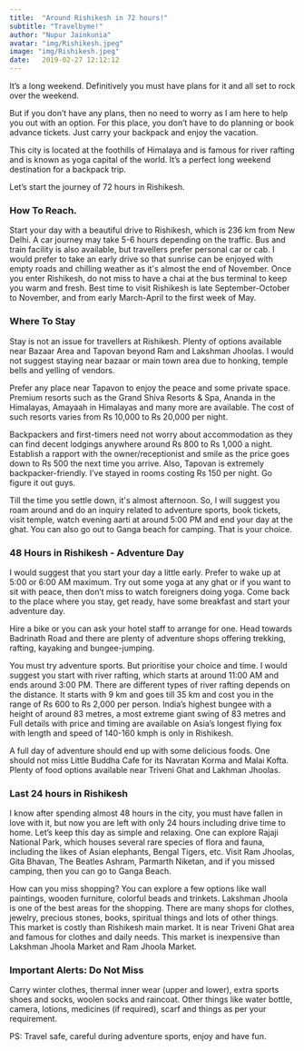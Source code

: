 ```yaml
---
title:  "Around Rishikesh in 72 hours!"
subtitle: "Travelbyme!"
author: "Nupur Jainkunia"
avatar: "img/Rishikesh.jpeg"
image: "img/Rishikesh.jpeg"
date:   2019-02-27 12:12:12
---
```



It’s a long weekend. Definitively you must have plans for it and all set to rock over the weekend.

But if you don’t have any plans, then no need to worry as I am here to help you out with an option. For this place, you don’t have to do planning or book advance tickets. Just carry your backpack and enjoy the vacation.

This city is located at the foothills of Himalaya and is famous for river rafting and is known as yoga capital of the world. It’s a perfect long weekend destination for a backpack trip.

Let’s start the journey of 72 hours in Rishikesh.

### How To Reach.
Start your day with a beautiful drive to Rishikesh, which is 236 km from New Delhi. A car journey may take 5-6 hours depending on the traffic. Bus and train facility is also available, but travellers prefer personal car or cab. I would prefer to take an early drive so that sunrise can be enjoyed with empty roads and chilling weather as it's almost the end of November. Once you enter Rishikesh, do not miss to have a chai at the bus terminal to keep you warm and fresh. Best time to visit Rishikesh is late September-October to November, and from early March-April to the first week of May.

### Where To Stay
Stay is not an issue for travellers at Rishikesh. Plenty of options available near Bazaar Area and Tapovan beyond Ram and Lakshman Jhoolas. I would not suggest staying near bazaar or main town area due to honking, temple bells and yelling of vendors.

Prefer any place near Tapavon to enjoy the peace and some private space. Premium resorts such as the Grand Shiva Resorts & Spa, Ananda in the Himalayas, Amayaah in Himalayas and many more are available. The cost of such resorts varies from Rs 10,000 to Rs 20,000 per night.

Backpackers and first-timers need not worry about accommodation as they can find decent lodgings anywhere around Rs 800 to Rs 1,000 a night. Establish a rapport with the owner/receptionist and smile as the price goes down to Rs 500 the next time you arrive. Also, Tapovan is extremely backpacker-friendly. I’ve stayed in rooms costing Rs 150 per night. Go figure it out guys.

Till the time you settle down, it's almost afternoon. So, I will suggest you roam around and do an inquiry related to adventure sports, book tickets, visit temple, watch evening aarti at around 5:00 PM and end your day at the ghat. You can also go out to Ganga beach for camping. That is your choice.

### 48 Hours in Rishikesh - Adventure Day
I would suggest that you start your day a little early. Prefer to wake up at 5:00 or 6:00 AM maximum. Try out some yoga at any ghat or if you want to sit with peace, then don’t miss to watch foreigners doing yoga. Come back to the place where you stay, get ready, have some breakfast and start your adventure day.

Hire a bike or you can ask your hotel staff to arrange for one. Head towards Badrinath Road and there are plenty of adventure shops offering trekking, rafting, kayaking and bungee-jumping.

You must try adventure sports. But prioritise your choice and time. I would suggest you start with river rafting, which starts at around 11:00 AM and ends around 3:00 PM. There are different types of river rafting depends on the distance. It starts with 9 km and goes till 35 km and cost you in the range of Rs 600 to Rs 2,000 per person. India’s highest bungee with a height of around 83 metres, a most extreme giant swing of 83 metres and Full details with price and timing are available on Asia’s longest flying fox with length and speed of 140-160 kmph is only in Rishikesh.

A full day of adventure should end up with some delicious foods. One should not miss Little Buddha Cafe for its Navratan Korma and Malai Kofta. Plenty of food options available near Triveni Ghat and Lakhman Jhoolas.

### Last 24 hours in Rishikesh
I know after spending almost 48 hours in the city, you must have fallen in love with it, but now you are left with only 24 hours including drive time to home. Let’s keep this day as simple and relaxing. One can explore Rajaji National Park, which houses several rare species of flora and fauna, including the likes of Asian elephants, Bengal Tigers, etc. Visit Ram Jhoolas, Gita Bhavan, The Beatles Ashram, Parmarth Niketan, and if you missed camping, then you can go to Ganga Beach.

How can you miss shopping? You can explore a few options like wall paintings, wooden furniture, colorful beads and trinkets. Lakshman Jhoola is one of the best areas for the shopping. There are many shops for clothes, jewelry, precious stones, books, spiritual things and lots of other things. This market is costly than Rishikesh main market. It is near Triveni Ghat area and famous for clothes and daily needs. This market is inexpensive than Lakshman Jhoola Market and Ram Jhoola Market.

### Important Alerts: Do Not Miss
Carry winter clothes, thermal inner wear (upper and lower), extra sports shoes and socks, woolen socks and raincoat. Other things like water bottle, camera, lotions, medicines (if required), scarf and things as per your requirement.

PS: Travel safe, careful during adventure sports, enjoy and have fun.
